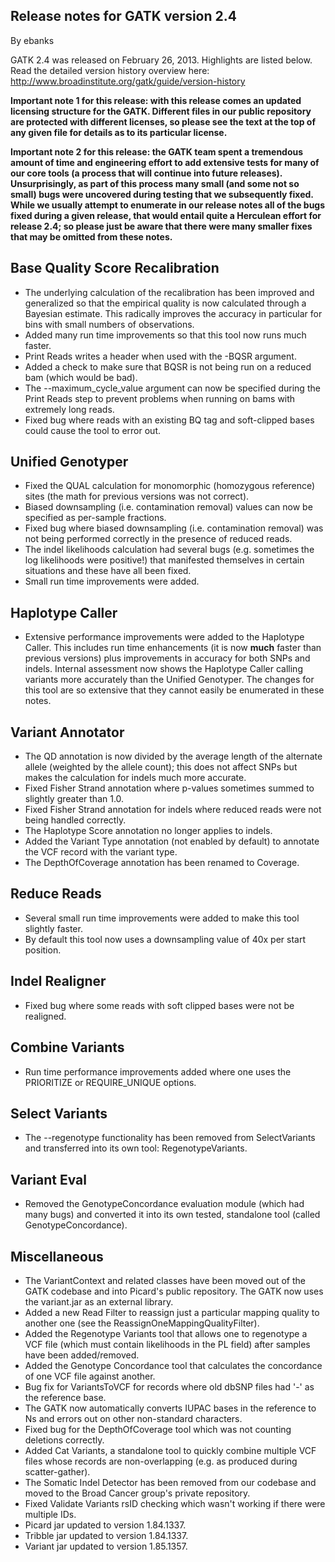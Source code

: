 ## Release notes for GATK version 2.4

By ebanks

<p>GATK 2.4 was released on February 26, 2013. Highlights are listed below. Read the detailed version history overview here: <a href="http://www.broadinstitute.org/gatk/guide/version-history" rel="nofollow">http://www.broadinstitute.org/gatk/guide/version-history</a></p>

<p><strong>Important note 1 for this release: with this release comes an updated licensing structure for the GATK.  Different files in our public repository are protected with different licenses, so please see the text at the top of any given file for details as to its particular license.</strong></p>

<p><strong>Important note 2 for this release: the GATK team spent a tremendous amount of time and engineering effort to add extensive tests for many of our core tools (a process that will continue into future releases).  Unsurprisingly, as part of this process many small (and some not so small) bugs were uncovered during testing that we subsequently fixed.  While we usually attempt to enumerate in our release notes all of the bugs fixed during a given release, that would entail quite a Herculean effort for release 2.4; so please just be aware that there were many smaller fixes that may be omitted from these notes.</strong></p>

<h2>Base Quality Score Recalibration</h2>

<ul><li>The underlying calculation of the recalibration has been improved and generalized so that the empirical quality is now calculated through a Bayesian estimate.  This radically improves the accuracy in particular for bins with small numbers of observations.</li>
<li>Added many run time improvements so that this tool now runs much faster.</li>
<li>Print Reads writes a header when used with the -BQSR argument.</li>
<li>Added a check to make sure that BQSR is not being run on a reduced bam (which would be bad).</li>
<li>The --maximum_cycle_value argument can now be specified during the Print Reads step to prevent problems when running on bams with extremely long reads.</li>
<li>Fixed bug where reads with an existing BQ tag and soft-clipped bases could cause the tool to error out.</li>
</ul><h2>Unified Genotyper</h2>

<ul><li>Fixed the QUAL calculation for monomorphic (homozygous reference) sites (the math for previous versions was not correct).</li>
<li>Biased downsampling (i.e. contamination removal) values can now be specified as per-sample fractions.</li>
<li>Fixed bug where biased downsampling (i.e. contamination removal) was not being performed correctly in the presence of reduced reads.</li>
<li>The indel likelihoods calculation had several bugs (e.g. sometimes the log likelihoods were positive!) that manifested themselves in certain situations and these have all been fixed.</li>
<li>Small run time improvements were added.</li>
</ul><h2>Haplotype Caller</h2>

<ul><li>Extensive performance improvements were added to the Haplotype Caller.  This includes run time enhancements (it is now <strong>much</strong> faster than previous versions) plus improvements in accuracy for both SNPs and indels.  Internal assessment now shows the Haplotype Caller calling variants more accurately than the Unified Genotyper.  The changes for this tool are so extensive that they cannot easily be enumerated in these notes.</li>
</ul><h2>Variant Annotator</h2>

<ul><li>The QD annotation is now divided by the average length of the alternate allele (weighted by the allele count); this does not affect SNPs but makes the calculation for indels much more accurate.</li>
<li>Fixed Fisher Strand annotation where p-values sometimes summed to slightly greater than 1.0.</li>
<li>Fixed Fisher Strand annotation for indels where reduced reads were not being handled correctly.</li>
<li>The Haplotype Score annotation no longer applies to indels.</li>
<li>Added the Variant Type annotation (not enabled by default) to annotate the VCF record with the variant type.</li>
<li>The DepthOfCoverage annotation has been renamed to Coverage.</li>
</ul><h2>Reduce Reads</h2>

<ul><li>Several small run time improvements were added to make this tool slightly faster.</li>
<li>By default this tool now uses a downsampling value of 40x per start position.</li>
</ul><h2>Indel Realigner</h2>

<ul><li>Fixed bug where some reads with soft clipped bases were not be realigned.</li>
</ul><h2>Combine Variants</h2>

<ul><li>Run time performance improvements added where one uses the PRIORITIZE or REQUIRE_UNIQUE options.</li>
</ul><h2>Select Variants</h2>

<ul><li>The --regenotype functionality has been removed from SelectVariants and transferred into its own tool: RegenotypeVariants.</li>
</ul><h2>Variant Eval</h2>

<ul><li>Removed the GenotypeConcordance evaluation module (which had many bugs) and converted it into its own tested, standalone tool (called GenotypeConcordance).</li>
</ul><h2>Miscellaneous</h2>

<ul><li>The VariantContext and related classes have been moved out of the GATK codebase and into Picard's public repository.  The GATK now uses the variant.jar as an external library.</li>
<li>Added a new Read Filter to reassign just a particular mapping quality to another one (see the ReassignOneMappingQualityFilter).</li>
<li>Added the Regenotype Variants tool that allows one to regenotype a VCF file (which must contain likelihoods in the PL field) after samples have been added/removed.</li>
<li>Added the Genotype Concordance tool that calculates the concordance of one VCF file against another.</li>
<li>Bug fix for VariantsToVCF for records where old dbSNP files had '-' as the reference base.</li>
<li>The GATK now automatically converts IUPAC bases in the reference to Ns and errors out on other non-standard characters.</li>
<li>Fixed bug for the DepthOfCoverage tool which was not counting deletions correctly.</li>
<li>Added Cat Variants, a standalone tool to quickly combine multiple VCF files whose records are non-overlapping (e.g. as produced during scatter-gather).</li>
<li>The Somatic Indel Detector has been removed from our codebase and moved to the Broad Cancer group's private repository.</li>
<li>Fixed Validate Variants rsID checking which wasn't working if there were multiple IDs.</li>
<li>Picard jar updated to version 1.84.1337.</li>
<li>Tribble jar updated to version 1.84.1337.</li>
<li>Variant jar updated to version 1.85.1357.</li>
</ul>